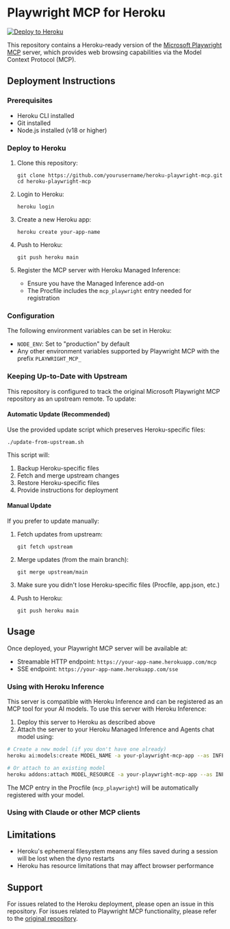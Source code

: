 # Playwright MCP for Heroku

[![Deploy to Heroku](https://www.herokucdn.com/deploy/button.svg)](https://heroku.com/deploy?template=https://github.com/dsouza-anush/playwright-mcp-heroku)

This repository contains a Heroku-ready version of the [Microsoft Playwright MCP](https://github.com/microsoft/playwright-mcp) server, which provides web browsing capabilities via the Model Context Protocol (MCP).

## Deployment Instructions

### Prerequisites

- Heroku CLI installed
- Git installed
- Node.js installed (v18 or higher)

### Deploy to Heroku

1. Clone this repository:
   ```
   git clone https://github.com/yourusername/heroku-playwright-mcp.git
   cd heroku-playwright-mcp
   ```

2. Login to Heroku:
   ```
   heroku login
   ```

3. Create a new Heroku app:
   ```
   heroku create your-app-name
   ```

4. Push to Heroku:
   ```
   git push heroku main
   ```

5. Register the MCP server with Heroku Managed Inference:
   - Ensure you have the Managed Inference add-on
   - The Procfile includes the `mcp_playwright` entry needed for registration

### Configuration

The following environment variables can be set in Heroku:

- `NODE_ENV`: Set to "production" by default
- Any other environment variables supported by Playwright MCP with the prefix `PLAYWRIGHT_MCP_`

### Keeping Up-to-Date with Upstream

This repository is configured to track the original Microsoft Playwright MCP repository as an upstream remote. To update:

#### Automatic Update (Recommended)

Use the provided update script which preserves Heroku-specific files:

```
./update-from-upstream.sh
```

This script will:
1. Backup Heroku-specific files
2. Fetch and merge upstream changes
3. Restore Heroku-specific files
4. Provide instructions for deployment

#### Manual Update

If you prefer to update manually:

1. Fetch updates from upstream:
   ```
   git fetch upstream
   ```

2. Merge updates (from the main branch):
   ```
   git merge upstream/main
   ```

3. Make sure you didn't lose Heroku-specific files (Procfile, app.json, etc.)

4. Push to Heroku:
   ```
   git push heroku main
   ```

## Usage

Once deployed, your Playwright MCP server will be available at:

- Streamable HTTP endpoint: `https://your-app-name.herokuapp.com/mcp`
- SSE endpoint: `https://your-app-name.herokuapp.com/sse`

### Using with Heroku Inference

This server is compatible with Heroku Inference and can be registered as an MCP tool for your AI models. To use this server with Heroku Inference:

1. Deploy this server to Heroku as described above
2. Attach the server to your Heroku Managed Inference and Agents chat model using:

```bash
# Create a new model (if you don't have one already)
heroku ai:models:create MODEL_NAME -a your-playwright-mcp-app --as INFERENCE

# Or attach to an existing model
heroku addons:attach MODEL_RESOURCE -a your-playwright-mcp-app --as INFERENCE
```

The MCP entry in the Procfile (`mcp_playwright`) will be automatically registered with your model.

### Using with Claude or other MCP clients

## Limitations

- Heroku's ephemeral filesystem means any files saved during a session will be lost when the dyno restarts
- Heroku has resource limitations that may affect browser performance

## Support

For issues related to the Heroku deployment, please open an issue in this repository.
For issues related to Playwright MCP functionality, please refer to the [original repository](https://github.com/microsoft/playwright-mcp).